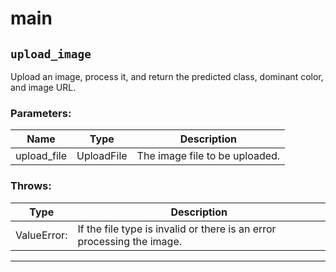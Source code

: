# main

## <code>upload_image</code>

Upload an image, process it, and return the predicted class, dominant color, and image URL.

### Parameters:
| Name | Type | Description |
| ---- | ---- | ----------- |
| upload_file | UploadFile | The image file to be uploaded. |

### Throws:
| Type | Description |
| ---- | ----------- |
| ValueError: | If the file type is invalid or there is an error processing the image. |

---

